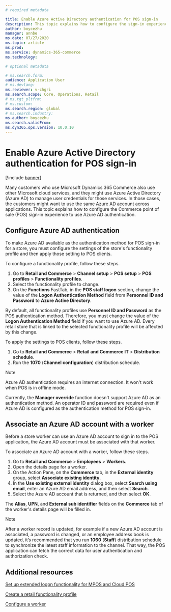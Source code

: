 ```yaml
---
# required metadata

title: Enable Azure Active Directory authentication for POS sign-in
description: This topic explains how to configure the sign-in experience for the Microsoft Dynamics 365 Commerce point of sale (POS) so that it uses Azure Active Directory authentication.
author: boycezhu
manager: annbe
ms.date: 07/27/2020
ms.topic: article
ms.prod:
ms.service: dynamics-365-commerce
ms.technology: 

# optional metadata

# ms.search.form:
audience: Application User
# ms.devlang: 
ms.reviewer: v-chgri
ms.search.scope: Core, Operations, Retail
# ms.tgt_pltfrm: 
# ms.custom:
ms.search.region: global
# ms.search.industry:
ms.author: boycezhu
ms.search.validFrom:
ms.dyn365.ops.version: 10.0.10
---
```


# Enable Azure Active Directory authentication for POS sign-in
[!include [banner](includes/banner.md)]


Many customers who use Microsoft Dynamics 365 Commerce also use other Microsoft cloud services, and they might use Azure Active Directory (Azure AD) to manage user credentials for those services. In those cases, the customers might want to use the same Azure AD account across applications. This topic explains how to configure the Commerce point of sale (POS) sign-in experience to use Azure AD authentication.

## Configure Azure AD authentication

To make Azure AD available as the authentication method for POS sign-in for a store, you must configure the settings of the store's functionality profile and then apply those setting to POS clients.

To configure a functionality profile, follow these steps.

1. Go to **Retail and Commerce** \> **Channel setup** \> **POS setup** \> **POS profiles** \> **Functionality profiles**.
1. Select the functionality profile to change.
1. On the **Functions** FastTab, in the **POS staff logon** section, change the value of the **Logon Authentication Method** field from **Personnel ID and Password** to **Azure Active Directory**.

By default, all functionality profiles use **Personnel ID and Password** as the POS authentication method. Therefore, you must change the value of the **Logon Authentication Method** field if you want to use Azure AD. Every retail store that is linked to the selected functionality profile will be affected by this change.

To apply the settings to POS clients, follow these steps.

1. Go to **Retail and Commerce** \> **Retail and Commerce IT** \> **Distribution schedule**.
1. Run the **1070** (**Channel configuration**) distribution schedule.

> [!NOTE]
> Azure AD authentication requires an internet connection. It won't work when POS is in offline mode.
> 
> Currently, the **Manager override** function doesn't support Azure AD as an authentication method. An operator ID and password are required even if Azure AD is configured as the authentication method for POS sign-in.

## Associate an Azure AD account with a worker

Before a store worker can use an Azure AD account to sign in to the POS application, the Azure AD account must be associated with that worker.

To associate an Azure AD account with a worker, follow these steps.

1. Go to **Retail and Commerce** \> **Employees** \> **Workers**.
1. Open the details page for a worker.
1. On the Action Pane, on the **Commerce** tab, in the **External identity** group, select **Associate existing identity**.
1. In the **Use existing external identity** dialog box, select **Search using email**, enter an Azure AD email address, and then select **Search**.
1. Select the Azure AD account that is returned, and then select **OK**.

The **Alias**, **UPN**, and **External sub identifier** fields on the **Commerce** tab of the worker's details page will be filled in.

> [!NOTE]
> After a worker record is updated, for example if a new Azure AD account is associated, a password is changed, or an employee address book is updated, it’s recommended that you run **1060** (**Staff**) distribution schedule to synchronize the latest staff information to the channel. That way, the POS application can fetch the correct data for user authentication and authorization check.

## Additional resources

[Set up extended logon functionality for MPOS and Cloud POS](extended-logon.md)

[Create a retail functionality profile](retail-functionality-profile.md)

[Configure a worker](https://docs.microsoft.com/dynamics365/commerce/tasks/worker)
